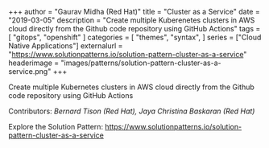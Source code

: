 +++
author = "Gaurav Midha (Red Hat)"
title = "Cluster as a Service"
date = "2019-03-05"
description = "Create multiple Kuberenetes clusters in AWS cloud directly from the Github code repository using GitHub Actions"
tags = [
    "gitops", "openshift"
]
categories = [
    "themes",
    "syntax",
]
series = ["Cloud Native Applications"]
externalurl = "https://www.solutionpatterns.io/solution-pattern-cluster-as-a-service"
headerimage = "images/patterns/solution-pattern-cluster-as-a-service.png"
+++



Create multiple Kubernetes clusters in AWS cloud directly from the Github code repository using GitHub Actions

<!--more-->




Contributors: _Bernard Tison (Red Hat), Jaya Christina Baskaran (Red Hat)_

Explore the Solution Pattern: https://www.solutionpatterns.io/solution-pattern-cluster-as-a-service
